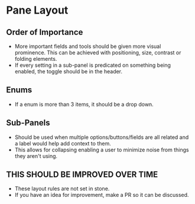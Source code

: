 # Pane Layout

## Order of Importance

- More important fields and tools should be given more visual prominence. This can be achieved with positioning, size, contrast or folding elements.
- If every setting in a sub-panel is predicated on something being enabled, the toggle should be in the header.

## Enums

- If a enum is more than 3 items, it should be a drop down.

## Sub-Panels

- Should be used when multiple options/buttons/fields are all related and a label would help add context to them.
- This allows for collapsing enabling a user to minimize noise from things they aren't using.

## THIS SHOULD BE IMPROVED OVER TIME

- These layout rules are not set in stone.
- If you have an idea for improvement, make a PR so it can be discussed.
